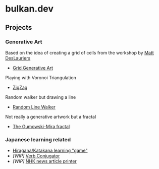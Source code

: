 # bulkan.dev

## Projects

### Generative Art


Based on the idea of creating a grid of cells from the workshop by [Matt DesLauriers](https://frontendmasters.com/courses/canvas-webgl/)

* [Grid Generative Art](https://grid-art.bulkan.dev)
 
Playing with Voronoi Triangulation 
* [ZigZag](https://zigzag.bulkan.dev)

Random walker but drawing a line
* [Random Line Walker](https://walker.bulkan.dev)

Not really a generative artwork but a fractal
* [The Gumowski-Mira fractal](https://mira.bulkan.dev)

### Japanese learning related

* [Hiragana/Katakana learning "game"](https://kana-game.bulkan.dev)
* _[WIP]_ [Verb Conjugator](https://doushi.bulkan.dev)
* _[WIP]_ [NHK news article printer](https://nhk-printer.bulkan.dev)
